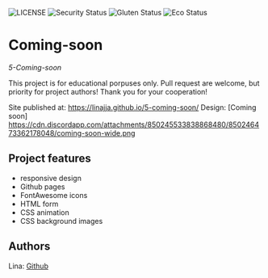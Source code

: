 ![LICENSE](https://img.shields.io/badge/license-MIT-blue.svg?style=flat-square)
![Security Status](https://img.shields.io/security-headers?label=Security&url=https%3A%2F%2Fgithub.com&style=flat-square)
![Gluten Status](https://img.shields.io/badge/Gluten-Free-green.svg)
![Eco Status](https://img.shields.io/badge/ECO-Friendly-green.svg)

# Coming-soon

_5-Coming-soon_

This project is for educational porpuses only. Pull request are welcome, but priority for project authors! Thank you for your cooperation!

Site published at: https://linajja.github.io/5-coming-soon/
Design: [Coming soon] https://cdn.discordapp.com/attachments/850245533838868480/850246473362178048/coming-soon-wide.png
## Project features

- responsive design
- Github pages
- FontAwesome icons
- HTML form
- CSS animation
- CSS background images


## Authors

Lina: [Github](https://github.com/linajja)
